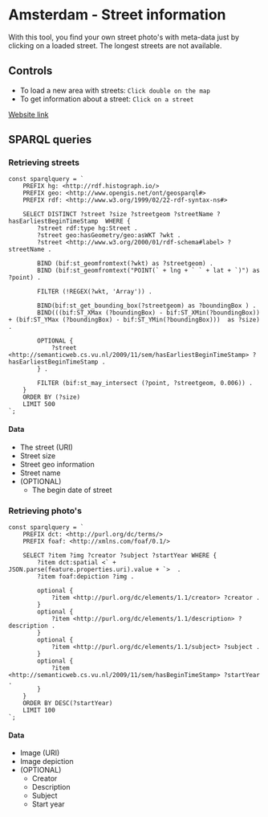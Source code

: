 # Amsterdam - Street information
With this tool, you find your own street photo's with meta-data just by clicking on a loaded street. The longest streets are not available.

## Controls
- To load a new area with streets: `Click double on the map`
- To get information about a street: `Click on a street`


[Website link](https://iiyama12.github.io/project1-quick-hack-prototype/)


## SPARQL queries

### Retrieving streets

```JS
const sparqlquery = `
    PREFIX hg: <http://rdf.histograph.io/>
    PREFIX geo: <http://www.opengis.net/ont/geosparql#>
    PREFIX rdf: <http://www.w3.org/1999/02/22-rdf-syntax-ns#>

    SELECT DISTINCT ?street ?size ?streetgeom ?streetName ?hasEarliestBeginTimeStamp  WHERE {
        ?street rdf:type hg:Street .
        ?street geo:hasGeometry/geo:asWKT ?wkt .
        ?street <http://www.w3.org/2000/01/rdf-schema#label> ?streetName .

        BIND (bif:st_geomfromtext(?wkt) as ?streetgeom) .
        BIND (bif:st_geomfromtext("POINT(` + lng + ` ` + lat + `)") as ?point) .

        FILTER (!REGEX(?wkt, 'Array')) .

        BIND(bif:st_get_bounding_box(?streetgeom) as ?boundingBox ) .
        BIND(((bif:ST_XMax (?boundingBox) - bif:ST_XMin(?boundingBox)) + (bif:ST_YMax (?boundingBox) - bif:ST_YMin(?boundingBox)))  as ?size) .

        OPTIONAL {
            ?street <http://semanticweb.cs.vu.nl/2009/11/sem/hasEarliestBeginTimeStamp> ?hasEarliestBeginTimeStamp .
        } .

        FILTER (bif:st_may_intersect (?point, ?streetgeom, 0.006)) .
    }
    ORDER BY (?size)
    LIMIT 500
`;
```
#### Data
- The street (URI)
- Street size
- Street geo information
- Street name
- (OPTIONAL)
    - The begin date of street

### Retrieving photo's

```JS
const sparqlquery = `
    PREFIX dct: <http://purl.org/dc/terms/>
    PREFIX foaf: <http://xmlns.com/foaf/0.1/>

    SELECT ?item ?img ?creator ?subject ?startYear WHERE {
        ?item dct:spatial <` + JSON.parse(feature.properties.uri).value + `>  .
        ?item foaf:depiction ?img .

        optional {
            ?item <http://purl.org/dc/elements/1.1/creator> ?creator .
        }
        optional {
            ?item <http://purl.org/dc/elements/1.1/description> ?description .
        }
        optional {
            ?item <http://purl.org/dc/elements/1.1/subject> ?subject .
        }
        optional {
            ?item <http://semanticweb.cs.vu.nl/2009/11/sem/hasBeginTimeStamp> ?startYear .
        }
    }
    ORDER BY DESC(?startYear)
    LIMIT 100
`;
```

#### Data
- Image (URI)
- Image depiction
- (OPTIONAL)
    - Creator
    - Description
    - Subject
    - Start year
